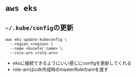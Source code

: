 # `aws eks`

## `~/.kube/config`の更新

```console
aws eks update-kubeconfig \
  --region <region> \
  --name <kuseter_name> \
  --role-arn <role-arn>
```

* eksに接続できるようにいい感じにconfigを更新してくれる
* role-arnはcdk作成時のmasterRoleのarnを渡す

